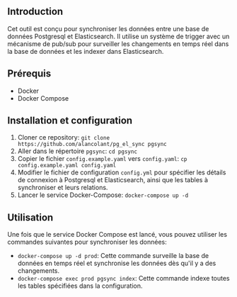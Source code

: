 ## Introduction

Cet outil est conçu pour synchroniser les données entre une base de données Postgresql et Elasticsearch. Il utilise un
système de trigger avec un mécanisme de pub/sub pour surveiller les changements en temps réel dans la base de données et
les indexer dans Elasticsearch.

## Prérequis

- Docker
- Docker Compose

## Installation et configuration

1. Cloner ce repository: `git clone https://github.com/alancolant/pg_el_sync pgsync`
2. Aller dans le répertoire `pgsync`: `cd pgsync`
3. Copier le fichier `config.example.yaml` vers `config.yaml`: `cp config.example.yaml config.yaml`
3. Modifier le fichier de configuration `config.yml` pour spécifier les détails de connexion à Postgresql et
   Elasticsearch, ainsi que les tables à synchroniser et leurs relations.
4. Lancer le service Docker-Compose: `docker-compose up -d`

## Utilisation

Une fois que le service Docker Compose est lancé, vous pouvez utiliser les commandes suivantes pour synchroniser les
données:

- `docker-compose up -d prod`: Cette commande surveille la base de données en temps réel et synchronise les données dès
  qu'il y a des changements.
- `docker-compose exec prod pgsync index`: Cette commande indexe toutes les tables spécifiées dans la configuration.
